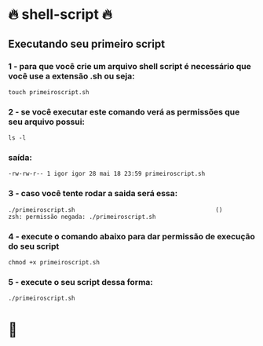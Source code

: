 # :fire: shell-script :fire:

## Executando seu primeiro script

### 1 -  para que você crie um arquivo shell script é necessário que você use a extensão .sh ou seja:

```shell
touch primeiroscript.sh
```

### 2 - se você executar este comando verá as permissões que seu arquivo possui:

```shell
ls -l
```

### saída:

```shell
-rw-rw-r-- 1 igor igor 28 mai 18 23:59 primeiroscript.sh
```
### 3 - caso você tente rodar a saida será essa:
```
./primeiroscript.sh                                        ()
zsh: permissão negada: ./primeiroscript.sh
```

### 4 - execute o comando abaixo para dar permissão de execução do seu script

```
chmod +x primeiroscript.sh
```

### 5 - execute o seu script dessa forma:

```
./primeiroscript.sh
```

# :rocket: